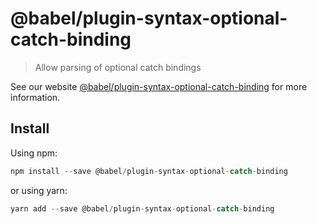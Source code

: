 # @babel/plugin-syntax-optional-catch-binding

> Allow parsing of optional catch bindings

See our website [@babel/plugin-syntax-optional-catch-binding](https://new.babeljs.io/docs/en/next/babel-plugin-syntax-optional-catch-binding.html) for more information.

## Install

Using npm:

```js
npm install --save @babel/plugin-syntax-optional-catch-binding
```

or using yarn:

```js
yarn add --save @babel/plugin-syntax-optional-catch-binding
```
